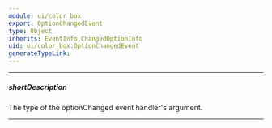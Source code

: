 ```yaml
---
module: ui/color_box
export: OptionChangedEvent
type: Object
inherits: EventInfo,ChangedOptionInfo
uid: ui/color_box:OptionChangedEvent
generateTypeLink: 
---
```

---
##### shortDescription
The type of the optionChanged event handler's argument.

---
<!-- Description goes here -->